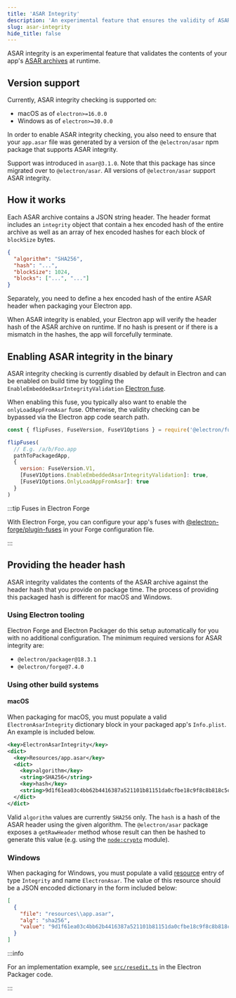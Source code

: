 ```yaml
---
title: 'ASAR Integrity'
description: 'An experimental feature that ensures the validity of ASAR contents at runtime.'
slug: asar-integrity
hide_title: false
---
```


ASAR integrity is an experimental feature that validates the contents of your app's
[ASAR archives](latest/tutorial/asar-archives.md) at runtime.

## Version support

Currently, ASAR integrity checking is supported on:

* macOS as of `electron>=16.0.0`
* Windows as of `electron>=30.0.0`

In order to enable ASAR integrity checking, you also need to ensure that your `app.asar` file
was generated by a version of the `@electron/asar` npm package that supports ASAR integrity.

Support was introduced in `asar@3.1.0`. Note that this package has since migrated over to `@electron/asar`.
All versions of `@electron/asar` support ASAR integrity.

## How it works

Each ASAR archive contains a JSON string header. The header format includes an `integrity` object
that contain a hex encoded hash of the entire archive as well as an array of hex encoded hashes for each
block of `blockSize` bytes.

```json
{
  "algorithm": "SHA256",
  "hash": "...",
  "blockSize": 1024,
  "blocks": ["...", "..."]
}
```

Separately, you need to define a hex encoded hash of the entire ASAR header when packaging your Electron app.

When ASAR integrity is enabled, your Electron app will verify the header hash of the ASAR archive on runtime.
If no hash is present or if there is a mismatch in the hashes, the app will forcefully terminate.

## Enabling ASAR integrity in the binary

ASAR integrity checking is currently disabled by default in Electron and can
be enabled on build time by toggling the `EnableEmbeddedAsarIntegrityValidation`
[Electron fuse](latest/tutorial/fuses.md).

When enabling this fuse, you typically also want to enable the `onlyLoadAppFromAsar` fuse.
Otherwise, the validity checking can be bypassed via the Electron app code search path.

```js @ts-nocheck
const { flipFuses, FuseVersion, FuseV1Options } = require('@electron/fuses')

flipFuses(
  // E.g. /a/b/Foo.app
  pathToPackagedApp,
  {
    version: FuseVersion.V1,
    [FuseV1Options.EnableEmbeddedAsarIntegrityValidation]: true,
    [FuseV1Options.OnlyLoadAppFromAsar]: true
  }
)
```

:::tip Fuses in Electron Forge

With Electron Forge, you can configure your app's fuses with
[@electron-forge/plugin-fuses](https://www.electronforge.io/config/plugins/fuses)
in your Forge configuration file.

:::

## Providing the header hash

ASAR integrity validates the contents of the ASAR archive against the header hash that you provide
on package time. The process of providing this packaged hash is different for macOS and Windows.

### Using Electron tooling

Electron Forge and Electron Packager do this setup automatically for you with no additional
configuration. The minimum required versions for ASAR integrity are:

* `@electron/packager@18.3.1`
* `@electron/forge@7.4.0`

### Using other build systems

#### macOS

When packaging for macOS, you must populate a valid `ElectronAsarIntegrity` dictionary block
in your packaged app's `Info.plist`. An example is included below.

```xml title='Info.plist'
<key>ElectronAsarIntegrity</key>
<dict>
  <key>Resources/app.asar</key>
  <dict>
    <key>algorithm</key>
    <string>SHA256</string>
    <key>hash</key>
    <string>9d1f61ea03c4bb62b4416387a521101b81151da0cfbe18c9f8c8b818c5cebfac</string>
  </dict>
</dict>
```

Valid `algorithm` values are currently `SHA256` only. The `hash` is a hash of the ASAR header using the given algorithm.
The `@electron/asar` package exposes a `getRawHeader` method whose result can then be hashed to generate this value
(e.g. using the [`node:crypto`](https://nodejs.org/api/crypto.html) module).

### Windows

When packaging for Windows, you must populate a valid [resource](https://learn.microsoft.com/en-us/windows/win32/menurc/resources)
entry of type `Integrity` and name `ElectronAsar`. The value of this resource should be a JSON encoded dictionary
in the form included below:

```json
[
  {
    "file": "resources\\app.asar",
    "alg": "sha256",
    "value": "9d1f61ea03c4bb62b4416387a521101b81151da0cfbe18c9f8c8b818c5cebfac"
  }
]
```

:::info

For an implementation example, see [`src/resedit.ts`](https://github.com/electron/packager/blob/main/src/resedit.ts)
in the Electron Packager code.

:::

